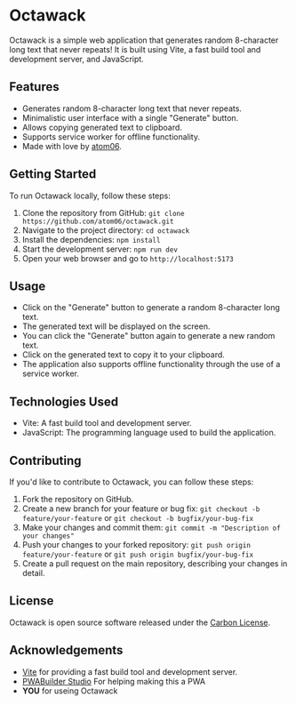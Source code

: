 # Octawack

Octawack is a simple web application that generates random 8-character long text that never repeats! It is built using Vite, a fast build tool and development server, and JavaScript.

## Features

- Generates random 8-character long text that never repeats.
- Minimalistic user interface with a single "Generate" button.
- Allows copying generated text to clipboard.
- Supports service worker for offline functionality.
- Made with love by [atom06](https://github.com/atom06).

## Getting Started

To run Octawack locally, follow these steps:

1. Clone the repository from GitHub: `git clone https://github.com/atom06/octawack.git`
2. Navigate to the project directory: `cd octawack`
3. Install the dependencies: `npm install`
4. Start the development server: `npm run dev`
5. Open your web browser and go to `http://localhost:5173`

## Usage

- Click on the "Generate" button to generate a random 8-character long text.
- The generated text will be displayed on the screen.
- You can click the "Generate" button again to generate a new random text.
- Click on the generated text to copy it to your clipboard.
- The application also supports offline functionality through the use of a service worker.

## Technologies Used

- Vite: A fast build tool and development server.
- JavaScript: The programming language used to build the application.

## Contributing

If you'd like to contribute to Octawack, you can follow these steps:

1. Fork the repository on GitHub.
2. Create a new branch for your feature or bug fix: `git checkout -b feature/your-feature` or `git checkout -b bugfix/your-bug-fix`
3. Make your changes and commit them: `git commit -m "Description of your changes"`
4. Push your changes to your forked repository: `git push origin feature/your-feature` or `git push origin bugfix/your-bug-fix`
5. Create a pull request on the main repository, describing your changes in detail.

## License

Octawack is open source software released under the [Carbon License](LICENSE).

## Acknowledgements

- [Vite](https://vitejs.dev/) for providing a fast build tool and development server.
- [PWABuilder Studio](https://www.pwabuilder.com/) For helping making this a PWA
- **YOU** for useing Octawack